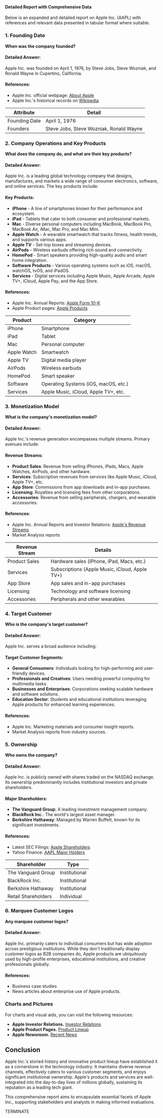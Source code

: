 #### Detailed Report with Comprehensive Data

Below is an expanded and detailed report on Apple Inc. (AAPL) with references and relevant data presented in tabular format where suitable.

### 1. Founding Date
**When was the company founded?**
#### Detailed Answer:
Apple Inc. was founded on April 1, 1976, by Steve Jobs, Steve Wozniak, and Ronald Wayne in Cupertino, California.

#### References:
- Apple Inc. official webpage: [About Apple](https://www.apple.com/about/)
- Apple Inc.'s historical records on [Wikipedia](https://en.wikipedia.org/wiki/Apple_Inc.)

| Attribute         | Detail                              |
|-------------------|-------------------------------------|
| Founding Date     | April 1, 1976                       |
| Founders          | Steve Jobs, Steve Wozniak, Ronald Wayne |

### 2. Company Operations and Key Products
**What does the company do, and what are their key products?**
#### Detailed Answer:
Apple Inc. is a leading global technology company that designs, manufactures, and markets a wide range of consumer electronics, software, and online services. The key products include:

#### Key Products:
- **iPhone** - A line of smartphones known for their performance and ecosystem.
- **iPad** - Tablets that cater to both consumer and professional markets.
- **Mac** - Diverse personal computers including MacBook, MacBook Pro, MacBook Air, iMac, Mac Pro, and Mac Mini.
- **Apple Watch** - A wearable smartwatch that tracks fitness, health trends, and supports various apps.
- **Apple TV** - Set-top boxes and streaming devices.
- **AirPods** - Wireless earbuds offering rich sound and connectivity.
- **HomePod** - Smart speakers providing high-quality audio and smart home integration.
- **Software Products** - Various operating systems such as iOS, macOS, watchOS, tvOS, and iPadOS.
- **Services** - Digital services including Apple Music, Apple Arcade, Apple TV+, iCloud, Apple Pay, and the App Store.

#### References:
- Apple Inc. Annual Reports: [Apple Form 10-K](https://www.apple.com/investor/quarterly-results/)
- Apple Product pages: [Apple Products](https://www.apple.com)

| Product           | Category                            |
|-------------------|-------------------------------------|
| iPhone            | Smartphone                          |
| iPad              | Tablet                              |
| Mac               | Personal computer                   |
| Apple Watch       | Smartwatch                          |
| Apple TV          | Digital media player                |
| AirPods           | Wireless earbuds                    |
| HomePod           | Smart speaker                       |
| Software          | Operating Systems (iOS, macOS, etc.)|
| Services          | Apple Music, iCloud, Apple TV+, etc.|

### 3. Monetization Model
**What is the company's monetization model?**
#### Detailed Answer:
Apple Inc.'s revenue generation encompasses multiple streams. Primary avenues include:

#### Revenue Streams:
- **Product Sales**: Revenue from selling iPhones, iPads, Macs, Apple Watches, AirPods, and other hardware.
- **Services**: Subscription revenues from services like Apple Music, iCloud, Apple TV+, etc.
- **App Store**: Commissions from app downloads and in-app purchases.
- **Licensing**: Royalties and licensing fees from other corporations.
- **Accessories**: Revenue from selling peripherals, chargers, and wearable accessories.

#### References:
- Apple Inc. Annual Reports and Investor Relations: [Apple's Revenue Streams](https://www.apple.com/investor/)
- Market Analysis reports

| Revenue Stream   | Details                                         |
|------------------|-------------------------------------------------|
| Product Sales    | Hardware sales (iPhone, iPad, Macs, etc.)       |
| Services         | Subscriptions (Apple Music, iCloud, Apple TV+)  |
| App Store        | App sales and in-app purchases                  |
| Licensing        | Technology and software licensing               |
| Accessories      | Peripherals and other wearables                 |

### 4. Target Customer
**Who is the company's target customer?**
#### Detailed Answer:
Apple Inc. serves a broad audience including:

#### Target Customer Segments:
- **General Consumers**: Individuals looking for high-performing and user-friendly devices.
- **Professionals and Creatives**: Users needing powerful computing for multimedia tasks.
- **Businesses and Enterprises**: Corporations seeking scalable hardware and software solutions.
- **Education Sector**: Students and educational institutions leveraging Apple products for enhanced learning experiences.

#### References:
- Apple Inc. Marketing materials and consumer insight reports.
- Market Analysis reports from industry sources.

### 5. Ownership
**Who owns the company?**
#### Detailed Answer:
Apple Inc. is publicly owned with shares traded on the NASDAQ exchange. Its ownership predominantly includes institutional investors and private shareholders. 

#### Major Shareholders:
- **The Vanguard Group**: A leading investment management company.
- **BlackRock Inc.**: The world's largest asset manager.
- **Berkshire Hathaway**: Managed by Warren Buffett, known for its significant investments.

#### References:
- Latest SEC Filings: [Apple Shareholders](https://www.sec.gov)
- Yahoo Finance: [AAPL Major Holders](https://finance.yahoo.com/quote/AAPL/holders?p=AAPL)

| Shareholder                | Type             |
|----------------------------|------------------|
| The Vanguard Group         | Institutional    |
| BlackRock Inc.             | Institutional    |
| Berkshire Hathaway         | Institutional    |
| Retail Shareholders        | Individual       |

### 6. Marquee Customer Logos
**Any marquee customer logos?**
#### Detailed Answer:
Apple Inc. primarily caters to individual consumers but has wide adoption across prestigious institutions. While they don't traditionally display customer logos as B2B companies do, Apple products are ubiquitously used by high-profile enterprises, educational institutions, and creative professionals globally.

#### References:
- Business case studies
- News articles about enterprise use of Apple products.

### Charts and Pictures
For charts and visual aids, you can visit the following resources:
- **Apple Investor Relations.** [Investor Relations](https://www.apple.com/investor/)
- **Apple Product Pages.** [Product Lineup](https://www.apple.com)
- **Apple Newsroom.** [Recent News](https://www.apple.com/newsroom/)

## Conclusion
Apple Inc.'s storied history and innovative product lineup have established it as a cornerstone in the technology industry. It maintains diverse revenue channels, effectively caters to various customer segments, and enjoys significant institutional ownership. Apple's products and services are well-integrated into the day-to-day lives of millions globally, sustaining its reputation as a leading tech giant.

This comprehensive report aims to encapsulate essential facets of Apple Inc., supporting stakeholders and analysts in making informed evaluations.

TERMINATE